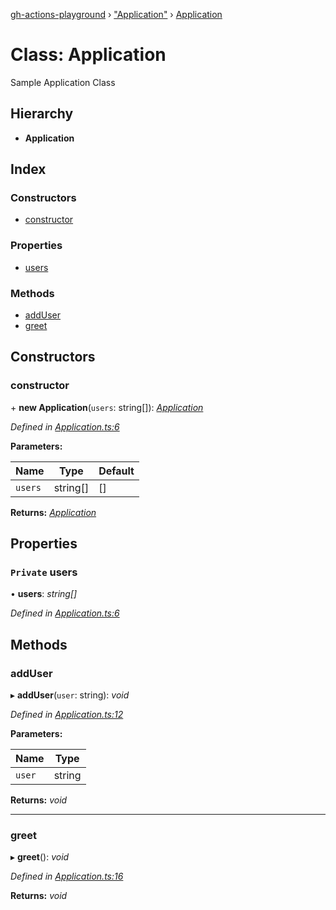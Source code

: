 [gh-actions-playground](../globals.md) › ["Application"](../modules/_application_.md) › [Application](_application_.application.md)

# Class: Application

Sample Application Class

## Hierarchy

* **Application**

## Index

### Constructors

* [constructor](_application_.application.md#constructor)

### Properties

* [users](_application_.application.md#private-users)

### Methods

* [addUser](_application_.application.md#adduser)
* [greet](_application_.application.md#greet)

## Constructors

###  constructor

\+ **new Application**(`users`: string[]): *[Application](_application_.application.md)*

*Defined in [Application.ts:6](https://github.com/Xisabla/gh-actions-playground/blob/d330cf8/src/Application.ts#L6)*

**Parameters:**

Name | Type | Default |
------ | ------ | ------ |
`users` | string[] | [] |

**Returns:** *[Application](_application_.application.md)*

## Properties

### `Private` users

• **users**: *string[]*

*Defined in [Application.ts:6](https://github.com/Xisabla/gh-actions-playground/blob/d330cf8/src/Application.ts#L6)*

## Methods

###  addUser

▸ **addUser**(`user`: string): *void*

*Defined in [Application.ts:12](https://github.com/Xisabla/gh-actions-playground/blob/d330cf8/src/Application.ts#L12)*

**Parameters:**

Name | Type |
------ | ------ |
`user` | string |

**Returns:** *void*

___

###  greet

▸ **greet**(): *void*

*Defined in [Application.ts:16](https://github.com/Xisabla/gh-actions-playground/blob/d330cf8/src/Application.ts#L16)*

**Returns:** *void*
